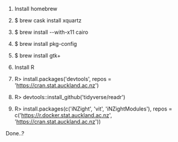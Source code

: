 1. Install homebrew

2. $ brew cask install xquartz
3. $ brew install --with-x11 cairo
4. $ brew install pkg-config
5. $ brew install gtk+

6. Install R
7. R> install.packages('devtools', repos = 'https://cran.stat.auckland.ac.nz')
8. R> devtools::install_github('tidyverse/readr')
9. R> install.packages(c('iNZight', 'vit', 'iNZightModules'), repos = c('https://r.docker.stat.auckland.ac.nz', 'https://cran.stat.auckland.ac.nz'))

Done..?